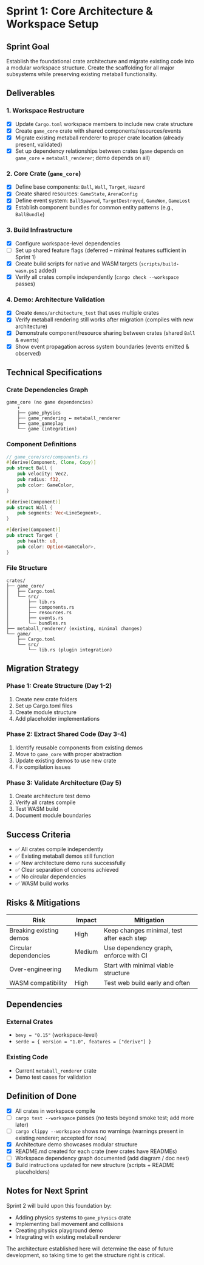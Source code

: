 # Sprint 1: Core Architecture & Workspace Setup

## Sprint Goal
Establish the foundational crate architecture and migrate existing code into a modular workspace structure. Create the scaffolding for all major subsystems while preserving existing metaball functionality.

## Deliverables

### 1. Workspace Restructure
- [x] Update `Cargo.toml` workspace members to include new crate structure
- [x] Create `game_core` crate with shared components/resources/events
- [x] Migrate existing metaball renderer to proper crate location (already present, validated)
- [x] Set up dependency relationships between crates (`game` depends on `game_core` + `metaball_renderer`; demo depends on all)

### 2. Core Crate (`game_core`)
- [x] Define base components: `Ball`, `Wall`, `Target`, `Hazard`
- [x] Create shared resources: `GameState`, `ArenaConfig`
- [x] Define event system: `BallSpawned`, `TargetDestroyed`, `GameWon`, `GameLost`
- [x] Establish component bundles for common entity patterns (e.g., `BallBundle`)

### 3. Build Infrastructure
- [x] Configure workspace-level dependencies
- [ ] Set up shared feature flags (deferred – minimal features sufficient in Sprint 1)
- [x] Create build scripts for native and WASM targets (`scripts/build-wasm.ps1` added)
- [x] Verify all crates compile independently (`cargo check --workspace` passes)

### 4. Demo: Architecture Validation
- [x] Create `demos/architecture_test` that uses multiple crates
- [x] Verify metaball rendering still works after migration (compiles with new architecture)
- [x] Demonstrate component/resource sharing between crates (shared `Ball` & events)
- [x] Show event propagation across system boundaries (events emitted & observed)

## Technical Specifications

### Crate Dependencies Graph
```
game_core (no game dependencies)
    ↑
    ├── game_physics
    ├── game_rendering ← metaball_renderer
    ├── game_gameplay
    └── game (integration)
```

### Component Definitions
```rust
// game_core/src/components.rs
#[derive(Component, Clone, Copy)]
pub struct Ball {
    pub velocity: Vec2,
    pub radius: f32,
    pub color: GameColor,
}

#[derive(Component)]
pub struct Wall {
    pub segments: Vec<LineSegment>,
}

#[derive(Component)]
pub struct Target {
    pub health: u8,
    pub color: Option<GameColor>,
}
```

### File Structure
```
crates/
├── game_core/
│   ├── Cargo.toml
│   └── src/
│       ├── lib.rs
│       ├── components.rs
│       ├── resources.rs
│       ├── events.rs
│       └── bundles.rs
├── metaball_renderer/ (existing, minimal changes)
└── game/
    ├── Cargo.toml
    └── src/
        └── lib.rs (plugin integration)
```

## Migration Strategy

### Phase 1: Create Structure (Day 1-2)
1. Create new crate folders
2. Set up Cargo.toml files
3. Create module structure
4. Add placeholder implementations

### Phase 2: Extract Shared Code (Day 3-4)
1. Identify reusable components from existing demos
2. Move to `game_core` with proper abstraction
3. Update existing demos to use new crate
4. Fix compilation issues

### Phase 3: Validate Architecture (Day 5)
1. Create architecture test demo
2. Verify all crates compile
3. Test WASM build
4. Document module boundaries

## Success Criteria

- ✅ All crates compile independently
- ✅ Existing metaball demos still function
- ✅ New architecture demo runs successfully
- ✅ Clear separation of concerns achieved
- ✅ No circular dependencies
- ✅ WASM build works

## Risks & Mitigations

| Risk | Impact | Mitigation |
|------|--------|------------|
| Breaking existing demos | High | Keep changes minimal, test after each step |
| Circular dependencies | Medium | Use dependency graph, enforce with CI |
| Over-engineering | Medium | Start with minimal viable structure |
| WASM compatibility | High | Test web build early and often |

## Dependencies

### External Crates
- `bevy = "0.15"` (workspace-level)
- `serde = { version = "1.0", features = ["derive"] }`

### Existing Code
- Current `metaball_renderer` crate
- Demo test cases for validation

## Definition of Done

- [x] All crates in workspace compile
- [ ] `cargo test --workspace` passes (no tests beyond smoke test; add more later)
- [ ] `cargo clippy --workspace` shows no warnings (warnings present in existing renderer; accepted for now)
- [x] Architecture demo showcases modular structure
- [x] README.md created for each crate (new crates have READMEs)
- [ ] Workspace dependency graph documented (add diagram / doc next)
- [x] Build instructions updated for new structure (scripts + README placeholders)

## Notes for Next Sprint

Sprint 2 will build upon this foundation by:
- Adding physics systems to `game_physics` crate
- Implementing ball movement and collisions
- Creating physics playground demo
- Integrating with existing metaball renderer

The architecture established here will determine the ease of future development, so taking time to get the structure right is critical.
